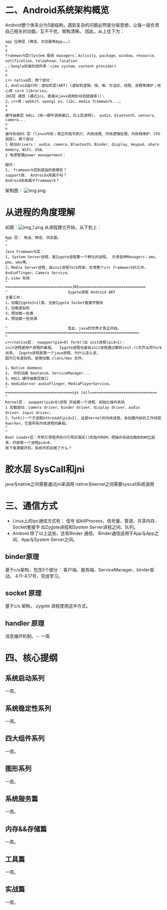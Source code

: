 # 二、Android系统架构概览

Android整个体系分为5层结构，遇到复杂的问题必然是分层思想，让每一层负责自己相关的功能。互不干扰，架构清晰。 因此，从上往下为：

```
app 应用层 (微信、浏览器等App。。。)
v
v
framework层(System 服务 managers：Activity、package、window、resource、notification、telephone、location
、；Google封装的组件库：view system、content provider)
v
v
c++ native层，两个部分：
1，Android运行时：虚拟机层(ART) (虚拟机逻辑，栈、堆、方法区、线程、进程等维护；核心库 core libraries。
JNI层 通信 (通过jni，直接从java调用到动态链接库))； 
2，c++库：webkit、opengl es、libc、media framework...;
v
v
硬件抽象层 HALL (统一硬件调用接口，对上层透明)。 audio、bluetooth、sensors、camera...
v
v
操作系统OS 层 (linux内核；真正的指令执行、内核线程、内核逻辑处理、内核栈维护、CPU调度)。两个部分
1 驱动drivers： audio、camera、Bluetooth、Binder、display、keypad、share memory、WiFi、USB。
2 电源管理power managerment： 

疑问：
1， framework层到底指的是哪些？ 
support库、 Androidx库属于吗？
Android系统属于framework？ 

```

架构图：
![img.png](img.png)

# 从进程的角度理解

如图：![img_1.png](img_1.png)
从进程建立开始，从下到上：

```
App 层： 电话、微信、浏览器。
^
^
Java Framework层： 
1, System Server进程，是Zygote进程第一个孵化的进程。 负责各种Managers：ams、pms、wms等。
2，Media Server进程，由init进程fork而来，负责整个c++ framework的工作，AudioFlinger、Camera Service。
2，view 系统
^
==============================JNI==============================
^                           Zygote进程 Android ART
主要工作：
1，加载ZygoteInit类，注册Zygote Socket套接字服务 
2，加载虚拟机
3，预加载一些类
4，预加载一些资源

^                           至此，java的世界才真正开始。
============================================================
^
c++/native层： swapper(pid=0) fork()出 init进程(pid=1)：
init进程是用户进程的鼻祖。  Zygote进程也是由init进程通过解析init.rc文件从而fork出来。 Zygote进程是第一个java进程，为什么这么说，
因为它有虚拟机。能够加载.class/dex 文件。

1，Native daemons 
2， 开机动画 bootanim、ServiceManager... 
3，HALL 硬件抽象层接口 
4，mediaServer audioFlinger、MediaPlayerService。
^
==============================sys call==============================
^
Kernel层： swapper(pid=0)进程 开始第一个进程，初始化操作系统
1 加载驱动：camera driver、binder driver、display driver、audio 
driver、input driver。
2，fork()一个子进程kthreadd(pid=2), 这是kernel的内核进程，会创建内核的工作线程kworker。它是所有内核进程的鼻祖。
^
^
Boot Loader层：开机引导程序执行引导区扇区()的指令ROM，把操作系统加载到RAM立起来，开辟第一个进程pid=0.
按下电源键开机，系统开机后做了什么？ 

```

# 胶水层 SysCall和jni

java与native之间需要通过jni来调用 native与kernel之间需要syscall系统调用

# 三、通信方式

- Linux上的ipc通信方式有： 信号 如killProcess、信号量、管道、共享内存、Socket套接字 如Zygote进程和System Server进程之间、队列。
- Android 除了以上这些，还有Binder 通信。 Binder通信适用于App与App之间、App与System Server之间。

## binder原理

基于c/s架构，包含5个部分： 客户端、服务端、ServiceManager、binder驱动。 4.11-4.17号，完成学习。

## socket 原理

基于c/s 架构， zygote 进程使用这中方式。

## handler 原理

消息循环机制。-- 一周

# 四、核心提纲

## 系统启动系列

一周。
## 系统稳定性系列

一周。
## 四大组件系列

一周。
## 图形系列

一周。
## 系统服务篇

一周。
## 内存&&存储篇

一周。
## 工具篇

一周。
## 实战篇

一周。






























